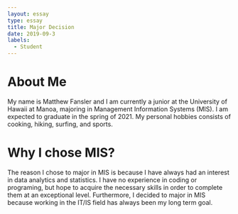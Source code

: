 ```yaml
---
layout: essay
type: essay
title: Major Decision 
date: 2019-09-3
labels:
  - Student
---
```


# About Me
My name is Matthew Fansler and I am currently a junior at the University of Hawaii at Manoa, majoring in Management Information Systems (MIS). I am expected to graduate in the spring of 2021. My personal hobbies consists of cooking, hiking, surfing, and sports. 

# Why I chose MIS?
The reason I chose to major in MIS is because I have always had an interest in data analytics and statistics. I have no experience in coding or programing, but hope to acquire the necessary skills in order to complete them at an exceptional level. Furthermore, I decided to major in MIS because working in the IT/IS field has always been my long term goal. 
